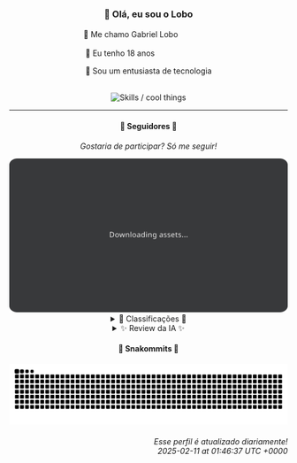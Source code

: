 <div align="center">
  <h3>👋 Olá, eu sou o Lobo</h3>
  
  <p>🐺 Me chamo Gabriel Loboㅤㅤㅤㅤㅤ</p>
  <p>🧔 Eu tenho 18 anosㅤㅤㅤㅤㅤㅤㅤㅤ</p>
  <p>🧠 Sou um entusiasta de tecnologia</p>

  <br/>

  <img width="600" alt="Skills / cool things" src="https://skills-icons.vercel.app/api/icons?i=python,md,html,css,js,github,git,vscode,linux,node,ts,sass,react,vite,vercel,lottie,ionic,capacitor,zustand,framer,firebase,arduino,godot,tailwind,shadcnui,lucide,zorinos,pnpm,reactnative&perline=14" />
</div>

<hr />

<div align="center">
    <h4>👤 Seguidores 👤</h4>
    <p><i>Gostaria de participar? Só me seguir!</i></p>
    <img width="600" src=".github/assets/cards/top3.svg" alt="Top 3 followers contributors (monthly)" />
    <details>
    <summary>🏅 Classificações 🏅</summary>
    <br/>
    <table>
        <thead>
            <tr align="center">
                <th>Posição</th>
                <th>Seguidor</th>
                <th>Contribuições</th>
            </tr>
        </thead>
        <tbody>
            <tr align="center">
                <td>1°</td>
                <td><a href="https://github.com/RafaZeero">Rafael Lima de Morais</a></td>
                <td>73 ctr.</td>
            </tr>
            <tr align="center">
                <td>2°</td>
                <td><a href="https://github.com/felipegueller">Felipe Gueller</a></td>
                <td>31 ctr.</td>
            </tr>
            <tr align="center">
                <td>3°</td>
                <td><a href="https://github.com/cookieukw">CookieUkw</a></td>
                <td>30 ctr.</td>
            </tr>
            <tr align="center">
                <td>4°</td>
                <td><a href="https://github.com/filipedeschamps">Filipe Deschamps</a></td>
                <td>23 ctr.</td>
            </tr>
            <tr align="center">
                <td>5°</td>
                <td><a href="https://github.com/joao-nery">João Nery</a></td>
                <td>8 ctr.</td>
            </tr>
            <tr align="center">
                <td>6°</td>
                <td><a href="https://github.com/LestterX">LestterX</a></td>
                <td>8 ctr.</td>
            </tr>
            <tr align="center">
                <td>7°</td>
                <td><a href="https://github.com/BrenoGiori">Breno Magri Giori</a></td>
                <td>7 ctr.</td>
            </tr>
            <tr align="center">
                <td>8°</td>
                <td><a href="https://github.com/gustavosett">Gustavo Carvalho</a></td>
                <td>6 ctr.</td>
            </tr>
            <tr align="center">
                <td>9°</td>
                <td><a href="https://github.com/giverplay">giverplay</a></td>
                <td>5 ctr.</td>
            </tr>
            <tr align="center">
                <td>10°</td>
                <td><a href="https://github.com/DeyvedAntonio">Deyved Antonio</a></td>
                <td>4 ctr.</td>
            </tr>
        </tbody>
    </table>
    </details>
    <details>
    <summary>✨ Review da IA ✨</summary>
    <br/>
    <div align="justify"><p><b>Rafael Lima de Morais</b>, 73 contribuições? Imagino que a maior parte seja refatorando ponto e vírgula. Ah, e parabéns pelo "Ragna clicker", 3 estrelas! Quase um AAA indie. Mas sério, você realmente usa Vim? Que tal um editor de texto da idade da pedra polida para combinar?</p>
<p><b>Felipe Gueller</b>, 31 contribuições. Componentes HTML "diversos"? Espero que não sejam só botões com gradiente e alerts piscando. E usar HTML, CSS e Javascript em 2025? Que tal desenterrar o Flash e o Silverlight também? Se joga no curso de Origamid, quem sabe você aprende a centralizar uma div...</p>
<p><b>CookieUkw</b>, 30 contribuições, quase alcançando o <b>Felipe</b>! Vejo que você está tentando criar uma IA "consciente". Boa sorte com isso. Enquanto isso, que tal dar uma olhada no seu "Advanced Snake Game"? Talvez a IA possa te ajudar a fazer a cobra virar sem bater na própria cauda.</p>
<p><b>Filipe Deschamps</b>, 23 contribuições. Ah, o mestre dos cursos online... Será que as contribuições são só pra fazer o pessoal comprar o curso.dev? Pelo menos o "doom-fire-algorithm" tem mais de mil estrelas, dá pra esquentar a casa com tanto fogo.</p>
<p><b>João Nery</b>, 8 contribuições. Uma calculadora em JavaScript? Que ousadia! Imagino que só faça as quatro operações básicas, mas ei, pelo menos não precisa de ábaco. E um jogo da velha? Clássico! Mas será que você consegue ganhar de uma IA que joga aleatoriamente?</p>
<p><b>LestterX</b>, também com 8 contribuições, empatado com o <b>João</b>! Um portfólio "e sistemas"? Espero que o "e" não seja mais relevante que o "sistemas". E uma aplicação de entregas que não persiste os dados? Genial! Pra que se preocupar com o histórico, não é mesmo?</p>
<p><b>Breno Magri Giori</b>, míseras 7 contribuições. Um bot do Discord? Que original! Aposto que ele manda memes e toca música, igual a todos os outros. Mas ei, pelo menos está usando Python, sinal de que você tem algum bom senso (ou só copiou e colou um tutorial).</p>
<p><b>Gustavo Carvalho</b>, 6 contribuições. OpenTelemetry... Grafana Tempo... Parece que alguém está tentando impressionar com termos técnicos. Mas no fim das contas, 6 contribuições não impressionam ninguém. Será que pelo menos você sabe o que essas ferramentas fazem ou só está colocando palavras no currículo?</p>
<p><b>giverplay</b>, com 5 contribuições. Projetos de jogos em Java? Minecraft 2D? Tower Defense? Que tal tentar algo mais original? E um addon para LabyMod? Será que ainda tem gente que usa isso? Talvez seja melhor focar em algo que não esteja em museu de tecnologia.</p>
<p><b>Deyved Antonio</b>, apenas 4 contribuições. Um analista de dados que contribui menos que um estagiário? Irônico, não? Pelo menos você tem um projeto de análise de turnover. Que tal analisar o seu próprio turnover de contribuições e descobrir por que ele é tão baixo?</p>
</div>
    </details>
</div>

<div align="center">
  <h4>🐍 Snakommits 🐍</h4>
    <picture>
      <source media="(prefers-color-scheme: dark)" srcset="https://raw.githubusercontent.com/Lobooooooo14/Lobooooooo14/snake-output/snake-dark.svg">
      <source media="(prefers-color-scheme: light)" srcset="https://raw.githubusercontent.com/Lobooooooo14/Lobooooooo14/snake-output/snake-light.svg">
      <img alt="github contribution grid snake animation" src="https://raw.githubusercontent.com/Lobooooooo14/Lobooooooo14/snake-output/snake-light.svg">
    </picture>
</div>

<h6 align="right">
  Esse perfil é atualizado diariamente!<br/> <i>2025-02-11 at 01:46:37 UTC +0000</i>
<h6>